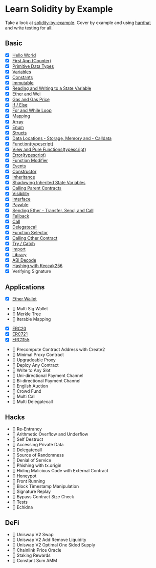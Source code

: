 # Learn Solidity by Example

Take a look at [solidity-by-example](https://solidity-by-example.org/). Cover by example and using [hardhat](https://hardhat.org/) and write testing for all.

## Basic

- [x] [Hello World](./basics/hello-world/)
- [x] [First App (Counter)](./basics/counter/)
- [x] [Primitive Data Types](./basics/primitive-data-types/)
- [x] [Variables](./basics/variables/)
- [x] [Constants](./basics/const-immut/)
- [x] [Immutable](./basics/const-immut/)
- [x] [Reading and Writing to a State Variable](./basics/read-write-states/)
- [x] [Ether and Wei](./basics/units-gas/)
- [x] [Gas and Gas Price](./basics/units-gas/)
- [x] [If / Else](./basics/condition-loop/)
- [x] [For and While Loop](./basics/condition-loop/)
- [x] [Mapping](./basics/maes/)
- [x] [Array](./basics/maes/)
- [x] [Enum](./basics/maes/)
- [x] [Structs](./basics/maes/)
- [x] [Data Locations - Storage, Memory and - Calldata](./basics/data-locations/)
- [x] [Function(typescript)](./basics/fnc-pure-view-error/)
- [x] [View and Pure Functions(typescript)](./basics/fnc-pure-view-error/)
- [x] [Error(typescript)](./basics/fnc-pure-view-error/)
- [x] [Function Modifier](./basics/fnc-pure-view-error/)
- [x] [Events](./basics/fnc-pure-view-error/)
- [x] [Constructor](./basics/inheritance/)
- [x] [Inheritance](./basics/inheritance/)
- [x] [Shadowing Inherited State Variables](./basics/inheritance/)
- [x] [Calling Parent Contracts](./basics/inheritance/)
- [x] [Visibility](./basics/inheritance/)
- [x] [Interface](./basics/interface/)
- [x] [Payable](./basics/payable/)
- [x] [Sending Ether - Transfer, Send, and Call](./basics/transfer-send-call/)
- [x] [Fallback](./basics/transfer-send-call/)
- [x] [Call](./basics/call/)
- [x] [Delegatecall](./basics/delegatecall/)
- [x] [Function Selector](./basics/delegatecall/)
- [x] [Calling Other Contract](./basics/calling-other-contract/)
- [x] [Try / Catch](./basics/calling-other-contract/)
- [x] [Import](./basics/calling-other-contract/)
- [x] [Library](./basics/calling-other-contract/)
- [x] [ABI Decode](./basics/abi_and_hash/)
- [x] [Hashing with Keccak256](./basics/abi_and_hash/)
- [x] Verifying Signature

## Applications

- [x] [Ether Wallet](./applications/ether-wallet/)
- [] Multi Sig Wallet
- [] Merkle Tree
- [] Iterable Mapping
- [x] [ERC20](./applications/erc20/)
- [x] [ERC721](./applications/erc721/)
- [x] [ERC1155](./applications/erc1155/)
- [] Precompute Contract Address with Create2
- [] Minimal Proxy Contract
- [] Upgradeable Proxy
- [] Deploy Any Contract
- [] Write to Any Slot
- [] Uni-directional Payment Channel
- [] Bi-directional Payment Channel
- [] English Auction
- [] Crowd Fund
- [] Multi Call
- [] Multi Delegatecall

## Hacks

- [] Re-Entrancy
- [] Arithmetic Overflow and Underflow
- [] Self Destruct
- [] Accessing Private Data
- [] Delegatecall
- [] Source of Randomness
- [] Denial of Service
- [] Phishing with tx.origin
- [] Hiding Malicious Code with External Contract
- [] Honeypot
- [] Front Running
- [] Block Timestamp Manipulation
- [] Signature Replay
- [] Bypass Contract Size Check
- [] Tests
- [] Echidna

## DeFi

- [] Uniswap V2 Swap
- [] Uniswap V2 Add Remove Liquidity
- [] Uniswap V2 Optimal One Sided Supply
- [] Chainlink Price Oracle
- [] Staking Rewards
- [] Constant Sum AMM
